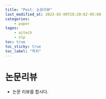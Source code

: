 ```yaml
---
title: "Post: 논문리뷰"
last_modified_at: 2023-03-09T20:20:02-05:00
categories:
    - paper
tages:
    - aitech
    - nlp
toc: true
toc_sticky: true
toc_label: "목차"
---
```



# 논문리뷰
- 논문 리뷰를 합시다.